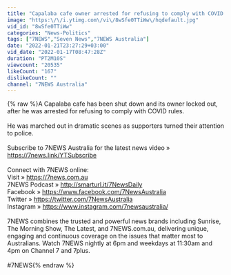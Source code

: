 ```yaml
---
title: "Capalaba cafe owner arrested for refusing to comply with COVID rules  | 7NEWS"
image: "https:\/\/i.ytimg.com\/vi\/8wSfe0TTiWw\/hqdefault.jpg"
vid_id: "8wSfe0TTiWw"
categories: "News-Politics"
tags: ["7NEWS","Seven News","7NEWS Australia"]
date: "2022-01-21T23:27:29+03:00"
vid_date: "2022-01-17T08:47:28Z"
duration: "PT2M10S"
viewcount: "20535"
likeCount: "167"
dislikeCount: ""
channel: "7NEWS Australia"
---
```

{% raw %}A Capalaba cafe has been shut down and its owner locked out, after he was arrested for refusing to comply with COVID rules.<br /><br />He was marched out in dramatic scenes as supporters turned their attention to police.<br /><br />Subscribe to 7NEWS Australia for the latest news video » <a rel="nofollow" target="blank" href="https://7news.link/YTSubscribe">https://7news.link/YTSubscribe</a><br /><br />Connect with 7NEWS online:<br />Visit » <a rel="nofollow" target="blank" href="https://7news.com.au">https://7news.com.au</a><br />7NEWS Podcast » <a rel="nofollow" target="blank" href="http://smarturl.it/7NewsDaily">http://smarturl.it/7NewsDaily</a><br />Facebook » <a rel="nofollow" target="blank" href="https://www.facebook.com/7NewsAustralia">https://www.facebook.com/7NewsAustralia</a><br />Twitter » <a rel="nofollow" target="blank" href="https://twitter.com/7NewsAustralia">https://twitter.com/7NewsAustralia</a><br />Instagram » <a rel="nofollow" target="blank" href="https://www.instagram.com/7newsaustralia/">https://www.instagram.com/7newsaustralia/</a> <br /><br />7NEWS combines the trusted and powerful news brands including Sunrise, The Morning Show, The Latest, and 7NEWS.com.au, delivering unique, engaging and continuous coverage on the issues that matter most to Australians. Watch 7NEWS nightly at 6pm and weekdays at 11:30am and 4pm on Channel 7 and 7plus.<br /><br />#7NEWS{% endraw %}
